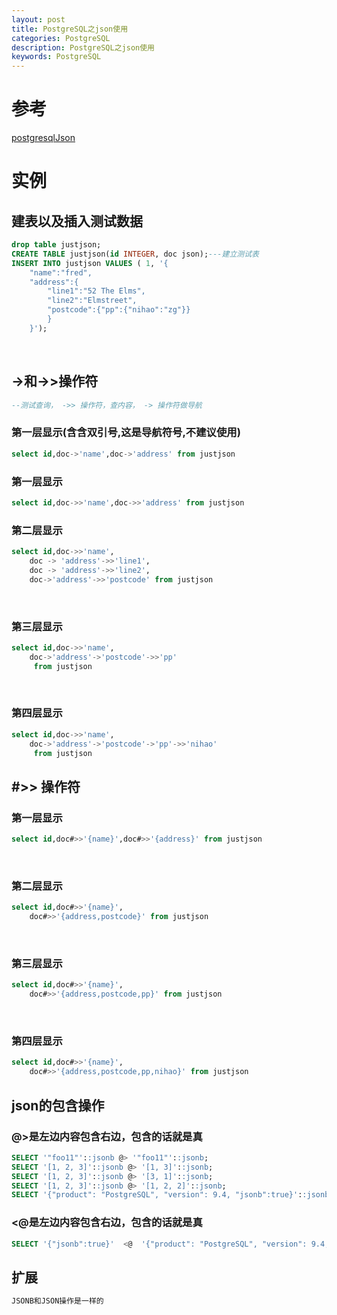 ```yaml
---
layout: post
title: PostgreSQL之json使用 
categories: PostgreSQL
description: PostgreSQL之json使用 
keywords: PostgreSQL
---
```

# 参考
[postgresqlJson](https://www.postgresql.org/docs/9.5/functions-json.html)

# 实例
## 建表以及插入测试数据
```sql
drop table justjson;
CREATE TABLE justjson(id INTEGER, doc json);---建立测试表
INSERT INTO justjson VALUES ( 1, '{
    "name":"fred",
    "address":{
        "line1":"52 The Elms",
        "line2":"Elmstreet",
        "postcode":{"pp":{"nihao":"zg"}}
        }
    }');
```
 
## ->和->>操作符
```sql
--测试查询， ->> 操作符，查内容， -> 操作符做导航
```
### 第一层显示(含含双引号,这是导航符号,不建议使用)
```sql
select id,doc->'name',doc->'address' from justjson
```

### 第一层显示
```sql
select id,doc->>'name',doc->>'address' from justjson
```

### 第二层显示
```sql
select id,doc->>'name',
	doc -> 'address'->>'line1',
	doc -> 'address'->>'line2',
	doc->'address'->>'postcode' from justjson
```
 
### 第三层显示
```sql
select id,doc->>'name',
	doc->'address'->'postcode'->>'pp'
	 from justjson
```
 
### 第四层显示
```sql
select id,doc->>'name',
	doc->'address'->'postcode'->'pp'->>'nihao'
	 from justjson     
```
## #>> 操作符
### 第一层显示
```sql
select id,doc#>>'{name}',doc#>>'{address}' from justjson 
```
 
### 第二层显示
```sql
select id,doc#>>'{name}',
	doc#>>'{address,postcode}' from justjson 
```
 
### 第三层显示
```sql
select id,doc#>>'{name}',
	doc#>>'{address,postcode,pp}' from justjson 
```
 
### 第四层显示
```sql
select id,doc#>>'{name}',
	doc#>>'{address,postcode,pp,nihao}' from justjson
```

## json的包含操作
### @>是左边内容包含右边，包含的话就是真
```sql
SELECT '"foo11"'::jsonb @> '"foo11"'::jsonb;
SELECT '[1, 2, 3]'::jsonb @> '[1, 3]'::jsonb;
SELECT '[1, 2, 3]'::jsonb @> '[3, 1]'::jsonb;
SELECT '[1, 2, 3]'::jsonb @> '[1, 2, 2]'::jsonb;
SELECT '{"product": "PostgreSQL", "version": 9.4, "jsonb":true}'::jsonb @> '{"version":9.4}';
```

### <@是左边内容包含右边，包含的话就是真
```sql
SELECT '{"jsonb":true}'  <@  '{"product": "PostgreSQL", "version": 9.4, "jsonb":true}'::jsonb
```

## 扩展
```sql
JSONB和JSON操作是一样的
```
 
